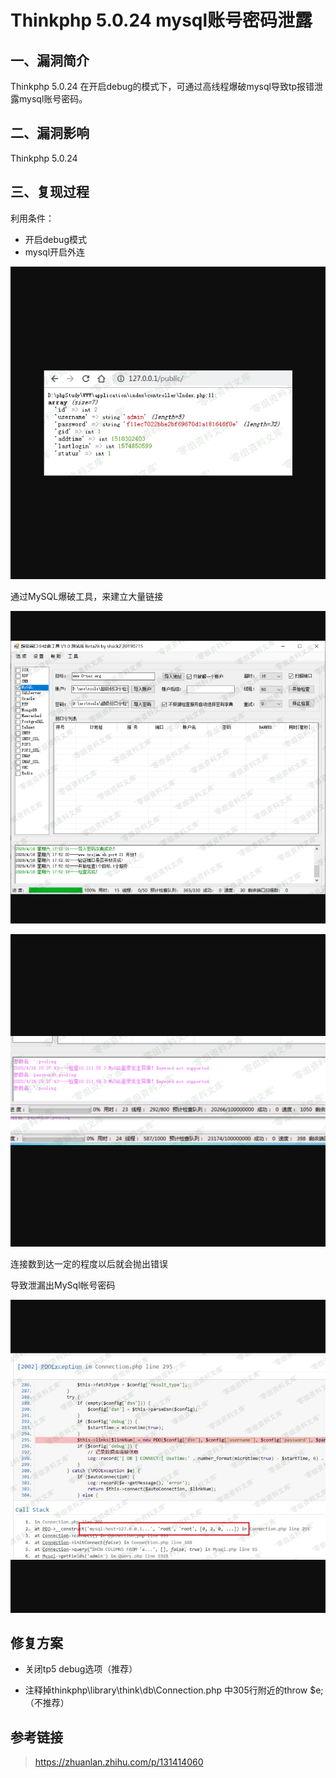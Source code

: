 Thinkphp 5.0.24 mysql账号密码泄露
=================================

一、漏洞简介
------------

Thinkphp 5.0.24
在开启debug的模式下，可通过高线程爆破mysql导致tp报错泄露mysql账号密码。

二、漏洞影响
------------

Thinkphp 5.0.24

三、复现过程
------------

利用条件：

-   开启debug模式
-   mysql开启外连

![](resource/Thinkphp5.0.24mysql账号密码泄露/media/rId24.png)

通过MySQL爆破工具，来建立大量链接

![](resource/Thinkphp5.0.24mysql账号密码泄露/media/rId25.png)

![](resource/Thinkphp5.0.24mysql账号密码泄露/media/rId26.png)

连接数到达一定的程度以后就会抛出错误

导致泄漏出MySql帐号密码

![](resource/Thinkphp5.0.24mysql账号密码泄露/media/rId27.png)

修复方案
--------

-   关闭tp5 debug选项（推荐）

-   注释掉thinkphp\\library\\think\\db\\Connection.php
    中305行附近的throw \$e;（不推荐）

参考链接
--------

> https://zhuanlan.zhihu.com/p/131414060
